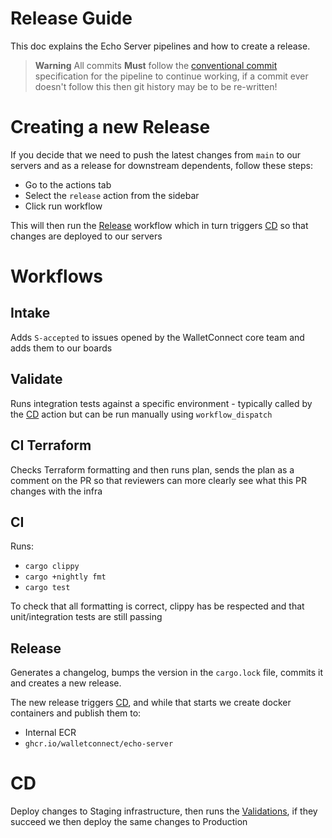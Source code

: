 # Release Guide

This doc explains the Echo Server pipelines and how to create a release.

> **Warning**
> All commits **Must** follow the [conventional commit](https://www.conventionalcommits.org/en/v1.0.0/) 
> specification for the pipeline to continue working, if a commit ever doesn't follow this then git 
> history may be to be re-written!

# Creating a new Release

If you decide that we need to push the latest changes from `main` to our servers and as a release for
downstream dependents, follow these steps:
- Go to the actions tab
- Select the `release` action from the sidebar
- Click run workflow

This will then run the [Release](#release) workflow which in turn triggers [CD](#cd) so that changes are
deployed to our servers

# Workflows

## Intake

Adds `S-accepted` to issues opened by the WalletConnect core team and adds them to our boards

## Validate

Runs integration tests against a specific environment - typically called by the [CD](#cd) action but
can be run manually using `workflow_dispatch`

## CI Terraform

Checks Terraform formatting and then runs plan, sends the plan as a comment on the PR so that reviewers can
more clearly see what this PR changes with the infra

## CI

Runs:
- `cargo clippy`
- `cargo +nightly fmt`
- `cargo test`

To check that all formatting is correct, clippy has be respected and that unit/integration tests are still
passing

## Release

Generates a changelog, bumps the version in the `cargo.lock` file, commits it and creates a new release.

The new release triggers [CD](#cd), and while that starts we create docker containers and publish them to:
- Internal ECR
- `ghcr.io/walletconnect/echo-server`

# CD

Deploy changes to Staging infrastructure, then runs the [Validations](#validate), if they succeed we then
deploy the same changes to Production